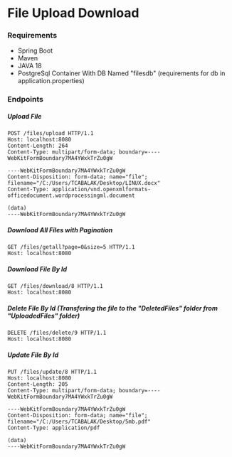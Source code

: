 # File Upload Download
### Requirements
- Spring Boot
- Maven
- JAVA 18
- PostgreSql Container With DB Named "filesdb" (requirements for db in application.properties)


### Endpoints
##### Upload File
```
POST /files/upload HTTP/1.1
Host: localhost:8080
Content-Length: 264
Content-Type: multipart/form-data; boundary=----WebKitFormBoundary7MA4YWxkTrZu0gW

----WebKitFormBoundary7MA4YWxkTrZu0gW
Content-Disposition: form-data; name="file"; filename="/C:/Users/TCABALAK/Desktop/LINUX.docx"
Content-Type: application/vnd.openxmlformats-officedocument.wordprocessingml.document

(data)
----WebKitFormBoundary7MA4YWxkTrZu0gW
```
##### Download All Files with Pagination
```
GET /files/getall?page=0&size=5 HTTP/1.1
Host: localhost:8080
```
##### Download File By Id
```
GET /files/download/8 HTTP/1.1
Host: localhost:8080
```
##### Delete File By Id (Transfering the file to the "DeletedFiles" folder from "UploadedFiles" folder)
```
DELETE /files/delete/9 HTTP/1.1
Host: localhost:8080
```
##### Update File By Id
```
PUT /files/update/8 HTTP/1.1
Host: localhost:8080
Content-Length: 205
Content-Type: multipart/form-data; boundary=----WebKitFormBoundary7MA4YWxkTrZu0gW

----WebKitFormBoundary7MA4YWxkTrZu0gW
Content-Disposition: form-data; name="file"; filename="/C:/Users/TCABALAK/Desktop/5mb.pdf"
Content-Type: application/pdf

(data)
----WebKitFormBoundary7MA4YWxkTrZu0gW
```
